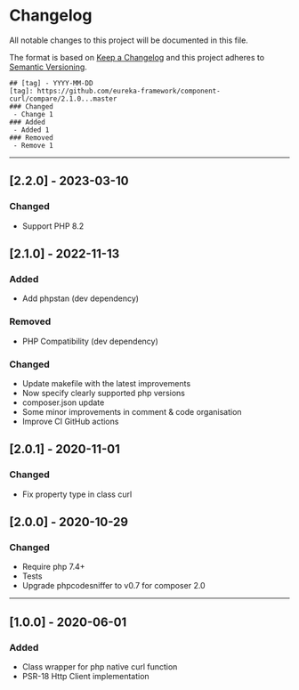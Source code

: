 # Changelog
All notable changes to this project will be documented in this file.

The format is based on [Keep a Changelog](http://keepachangelog.com/en/1.0.0/)
and this project adheres to [Semantic Versioning](http://semver.org/spec/v2.0.0.html).

```
## [tag] - YYYY-MM-DD
[tag]: https://github.com/eureka-framework/component-curl/compare/2.1.0...master
### Changed
 - Change 1
### Added
 - Added 1
### Removed
 - Remove 1
```

----
## [2.2.0] - 2023-03-10
### Changed
- Support PHP 8.2

## [2.1.0] - 2022-11-13
### Added
 - Add phpstan (dev dependency)
### Removed
 - PHP Compatibility (dev dependency)
### Changed
 - Update makefile with the latest improvements
 - Now specify clearly supported php versions
 - composer.json update
 - Some minor improvements in comment & code organisation
 - Improve CI GitHub actions

## [2.0.1] - 2020-11-01
### Changed
 - Fix property type in class curl

## [2.0.0] - 2020-10-29
### Changed
 - Require php 7.4+
 - Tests
 - Upgrade phpcodesniffer to v0.7 for composer 2.0

----

## [1.0.0] - 2020-06-01
### Added
 - Class wrapper for php native curl function
 - PSR-18 Http Client implementation
